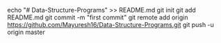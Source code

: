 echo "# Data-Structure-Programs" >> README.md
git init
git add README.md
git commit -m "first commit"
git remote add origin https://github.com/Mayuresh16/Data-Structure-Programs.git
git push -u origin master
